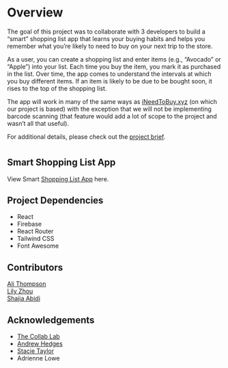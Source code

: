 # Overview

The goal of this project was to collaborate with 3 developers to build a “smart” shopping list app that learns your buying habits and helps you remember what you’re likely to need to buy on your next trip to the store.

As a user, you can create a shopping list and enter items (e.g., “Avocado” or “Apple”) into your list. Each time you buy the item, you mark it as purchased in the list. Over time, the app comes to understand the intervals at which you buy different items. If an item is likely to be due to be bought soon, it rises to the top of the shopping list.

The app will work in many of the same ways as [iNeedToBuy.xyz](https://app.ineedtobuy.xyz/) (on which our project is based) with the exception that we will not be implementing barcode scanning (that feature would add a lot of scope to the project and wasn’t all that useful).

For additional details, please check out the [project brief](https://github.com/Lukabaramishvili/tcl-8-smart-shopping-list/blob/master/PROJECT-BRIEF.md).

<h1>
  
## Smart Shopping List App

View Smart [Shopping List App](https://smart-shopping-list-8.netlify.app/) here.

## Project Dependencies

- React
- Firebase
- React Router
- Tailwind CSS
- Font Awesome

## Contributors

 [Ali Thompson](https://github.com/AliLynne) </br>
 [Lily Zhou](https://github.com/lilyhoratio) </br>
 [Shajia Abidi](https://github.com/abidishajia) </br>

## Acknowledgements
- [The Collab Lab](https://the-collab-lab.codes) </br>
- [Andrew Hedges](https://github.com/segdeha) </br>
- [Stacie Taylor](https://github.com/stacietaylorcima) </br>
- Adrienne Lowe
